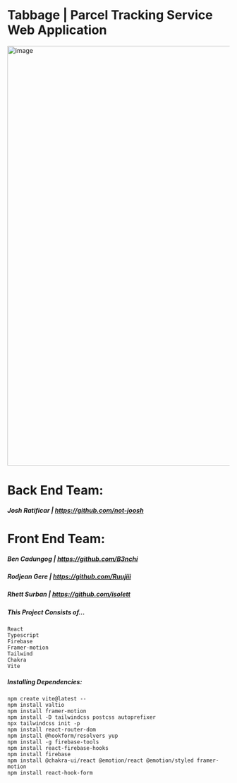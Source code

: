 # Tabbage | Parcel Tracking Service Web Application

<img width="952" alt="image" src="https://user-images.githubusercontent.com/105687297/227583285-e484e0fb-bfc4-4d1a-89b7-149638c90214.png">

# Back End Team:
##### Josh Ratificar | https://github.com/not-joosh

# Front End Team:
##### Ben Cadungog | https://github.com/B3nchi
##### Rodjean Gere | https://github.com/Ruujiii
##### Rhett Surban | https://github.com/isolett

##### This Project Consists of...
    React
    Typescript
    Firebase
    Framer-motion
    Tailwind
    Chakra
    Vite

##### Installing Dependencies:
    npm create vite@latest --
    npm install valtio 
    npm install framer-motion
    npm install -D tailwindcss postcss autoprefixer
    npx tailwindcss init -p 
    npm install react-router-dom
    npm install @hookform/resolvers yup
    npm install -g firebase-tools
    npm install react-firebase-hooks
    npm install firebase
    npm install @chakra-ui/react @emotion/react @emotion/styled framer-motion
    npm install react-hook-form
